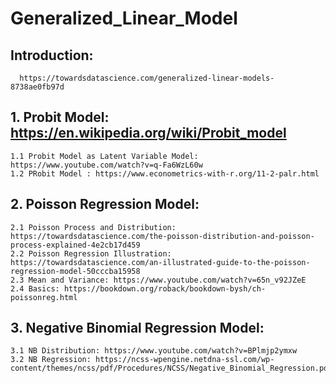 # Generalized_Linear_Model

## Introduction: 
      https://towardsdatascience.com/generalized-linear-models-8738ae0fb97d
## 1. Probit Model: https://en.wikipedia.org/wiki/Probit_model
    1.1 Probit Model as Latent Variable Model: https://www.youtube.com/watch?v=q-Fa6WzL60w
    1.2 PRobit Model : https://www.econometrics-with-r.org/11-2-palr.html

## 2. Poisson Regression Model: 
    2.1 Poisson Process and Distribution: https://towardsdatascience.com/the-poisson-distribution-and-poisson-process-explained-4e2cb17d459
    2.2 Poisson Regression Illustration: https://towardsdatascience.com/an-illustrated-guide-to-the-poisson-regression-model-50cccba15958
    2.3 Mean and Variance: https://www.youtube.com/watch?v=65n_v92JZeE
    2.4 Basics: https://bookdown.org/roback/bookdown-bysh/ch-poissonreg.html
    
## 3. Negative Binomial Regression Model:
    3.1 NB Distribution: https://www.youtube.com/watch?v=BPlmjp2ymxw
    3.2 NB Regression: https://ncss-wpengine.netdna-ssl.com/wp-content/themes/ncss/pdf/Procedures/NCSS/Negative_Binomial_Regression.pdf
